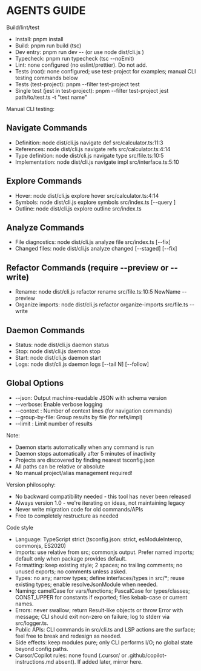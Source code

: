 # AGENTS GUIDE

Build/lint/test
- Install: pnpm install
- Build: pnpm run build (tsc)
- Dev entry: pnpm run dev -- <args> (or use node dist/cli.js <args>)
- Typecheck: pnpm run typecheck (tsc --noEmit)
- Lint: none configured (no eslint/prettier). Do not add.
- Tests (root): none configured; use test-project for examples; manual CLI testing commands below
- Tests (test-project): pnpm --filter test-project test
- Single test (jest in test-project): pnpm --filter test-project jest path/to/test.ts -t "test name"

Manual CLI testing:
## Navigate Commands
- Definition: node dist/cli.js navigate def src/calculator.ts:11:3
- References: node dist/cli.js navigate refs src/calculator.ts:4:14
- Type definition: node dist/cli.js navigate type src/file.ts:10:5
- Implementation: node dist/cli.js navigate impl src/interface.ts:5:10

## Explore Commands
- Hover: node dist/cli.js explore hover src/calculator.ts:4:14
- Symbols: node dist/cli.js explore symbols src/index.ts [--query <filter>]
- Outline: node dist/cli.js explore outline src/index.ts

## Analyze Commands
- File diagnostics: node dist/cli.js analyze file src/index.ts [--fix]
- Changed files: node dist/cli.js analyze changed [--staged] [--fix]

## Refactor Commands (require --preview or --write)
- Rename: node dist/cli.js refactor rename src/file.ts:10:5 NewName --preview
- Organize imports: node dist/cli.js refactor organize-imports src/file.ts --write

## Daemon Commands
- Status: node dist/cli.js daemon status
- Stop: node dist/cli.js daemon stop
- Start: node dist/cli.js daemon start
- Logs: node dist/cli.js daemon logs [--tail N] [--follow]

## Global Options
- --json: Output machine-readable JSON with schema version
- --verbose: Enable verbose logging
- --context <n>: Number of context lines (for navigation commands)
- --group-by-file: Group results by file (for refs/impl)
- --limit <n>: Limit number of results

Note: 
- Daemon starts automatically when any command is run
- Daemon stops automatically after 5 minutes of inactivity
- Projects are discovered by finding nearest tsconfig.json
- All paths can be relative or absolute
- No manual project/alias management required!

Version philosophy:
- No backward compatibility needed - this tool has never been released
- Always version 1.0 - we're iterating on ideas, not maintaining legacy
- Never write migration code for old commands/APIs
- Free to completely restructure as needed

Code style
- Language: TypeScript strict (tsconfig.json: strict, esModuleInterop, commonjs, ES2020)
- Imports: use relative from src; commonjs output. Prefer named imports; default only when package provides default.
- Formatting: keep existing style; 2 spaces; no trailing comments; no unused exports; no comments unless asked.
- Types: no any; narrow types; define interfaces/types in src/*; reuse existing types; enable resolveJsonModule when needed.
- Naming: camelCase for vars/functions; PascalCase for types/classes; CONST_UPPER for constants if exported; files kebab-case or current names.
- Errors: never swallow; return Result-like objects or throw Error with message; CLI should exit non-zero on failure; log to stderr via src/logger.ts.
- Public APIs: CLI commands in src/cli.ts and LSP actions are the surface; feel free to break and redesign as needed.
- Side effects: keep modules pure; only CLI performs I/O; no global state beyond config paths.
- Cursor/Copilot rules: none found (.cursor/ or .github/copilot-instructions.md absent). If added later, mirror here.
